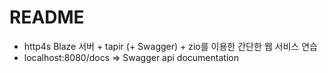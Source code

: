 # README
- http4s Blaze 서버 + tapir (+ Swagger) + zio를 이용한 간단한 웹 서비스 연습
- localhost:8080/docs => Swagger api documentation
